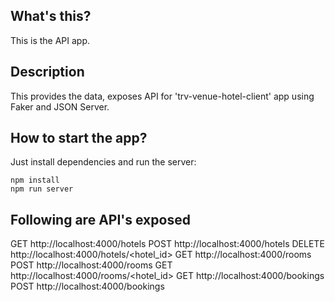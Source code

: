 ## What's this?

This is the API app.

## Description

This provides the data, exposes API for 'trv-venue-hotel-client' app using Faker and JSON Server.

## How to start the app?

Just install dependencies and run the server:

```
npm install
npm run server
```

## Following are API's exposed

GET http://localhost:4000/hotels
POST http://localhost:4000/hotels
DELETE http://localhost:4000/hotels/<hotel_id>
GET http://localhost:4000/rooms
POST http://localhost:4000/rooms
GET http://localhost:4000/rooms/<hotel_id>
GET http://localhost:4000/bookings
POST http://localhost:4000/bookings

